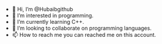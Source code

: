 - 👋 Hi, I’m @Hubaibgithub
- 👀 I’m interested in programming.
- 🌱 I’m currently learning C++.
- 💞️ I’m looking to collaborate on programming languages.
- 📫 How to reach me you can reached me on this account.

<!---
Hubaibgithub/Hubaibgithub is a ✨ special ✨ repository because its `README.md` (this file) appears on your GitHub profile.
You can click the Preview link to take a look at your changes.
--->
